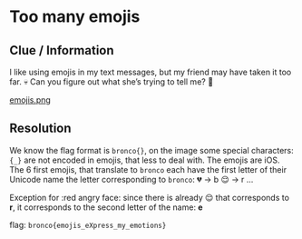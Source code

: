 # Too many emojis

## Clue / Information

I like using emojis in my text messages, but my friend may have taken it too far. 💀 Can you figure out what she’s trying to tell me? 🤔

[emojis.png](./emojis.png)

## Resolution

We know the flag format is `bronco{}`, on the image some special characters: `{_}` are not encoded in emojis, that less to deal with.
The emojis are iOS.
The 6 first emojis, that translate to `bronco` each have the first letter of their Unicode name the letter corresponding to `bronco`:
:broken_heart: -> b
:relieved: -> r
...

Exception for :red angry face: since there is already :relieved: that corresponds to **r**, it corresponds to the second letter of the name: **e**

flag: `bronco{emojis_eXpress_my_emotions}`
